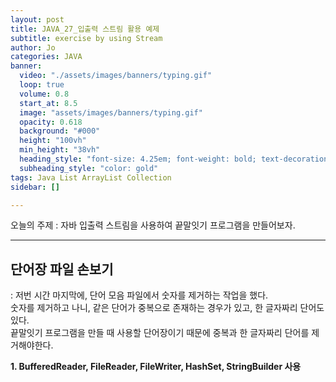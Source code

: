 ```yaml
---
layout: post
title: JAVA_27_입출력 스트림 활용 예제
subtitle: exercise by using Stream
author: Jo
categories: JAVA
banner:
  video: "./assets/images/banners/typing.gif"
  loop: true
  volume: 0.8
  start_at: 8.5
  image: "assets/images/banners/typing.gif"
  opacity: 0.618
  background: "#000"
  height: "100vh"
  min_height: "38vh"
  heading_style: "font-size: 4.25em; font-weight: bold; text-decoration: underline"
  subheading_style: "color: gold"
tags: Java List ArrayList Collection
sidebar: []

---
```


오늘의 주제 : 자바 입출력 스트림을 사용하여 끝말잇기 프로그램을 만들어보자. <br>
 * * *


## 단어장 파일 손보기
: 저번 시간 마지막에, 단어 모음 파일에서 숫자를 제거하는 작업을 했다.<br>
숫자를 제거하고 나니, 같은 단어가 중복으로 존재하는 경우가 있고, 한 글자짜리 단어도 있다.<br>
끝말잇기 프로그램을 만들 때 사용할 단어장이기 때문에 중복과 한 글자짜리 단어를 제거해야한다.<br>

<b>1. BufferedReader, FileReader, FileWriter, HashSet, StringBuilder 사용</b>

